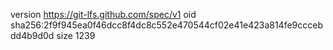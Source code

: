 version https://git-lfs.github.com/spec/v1
oid sha256:2f9f945ea0f46dcc8f4dc8c552e470544cf02e41e423a814fe9cccebdd4b9d0d
size 1239
